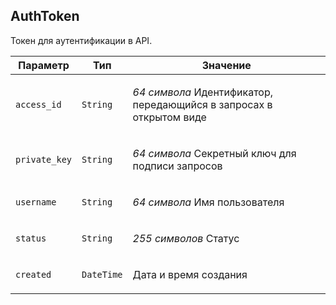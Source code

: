 
## AuthToken

Токен для аутентификации в API.

<table>
    <thead>
        <tr><th>Параметр</th><th>Тип</th><th>Значение</th></tr>
    </thead>
    <tbody>
        <tr>
            <td><p><code>access_id</code></p></td>
            <td><p><code>String</code></p></td>
            <td><p><em>64 символа</em>
Идентификатор, передающийся в запросах в открытом виде</p></td>
        </tr><tr>
            <td><p><code>private_key</code></p></td>
            <td><p><code>String</code></p></td>
            <td><p><em>64 символа</em>
Секретный ключ для подписи запросов</p></td>
        </tr><tr>
            <td><p><code>username</code></p></td>
            <td><p><code>String</code></p></td>
            <td><p><em>64 символа</em>
Имя пользователя</p></td>
        </tr><tr>
            <td><p><code>status</code></p></td>
            <td><p><code>String</code></p></td>
            <td><p><em>255 символов</em>
Статус</p></td>
        </tr><tr>
            <td><p><code>created</code></p></td>
            <td><p><code>DateTime</code></p></td>
            <td><p>Дата и время создания</p></td>
        </tr>
    </tbody>
</table>